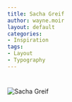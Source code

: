 ```yaml
---
title: Sacha Greif
author: wayne.moir
layout: default
categories:
- Inspiration
tags:
- Layout
- Typography
---
```

# 

![Sacha Greif][1]

 [1]: http://www.waynemoir.com/wp-content/uploads/2011/12/sachagreif1.jpg "Sacha Greif"